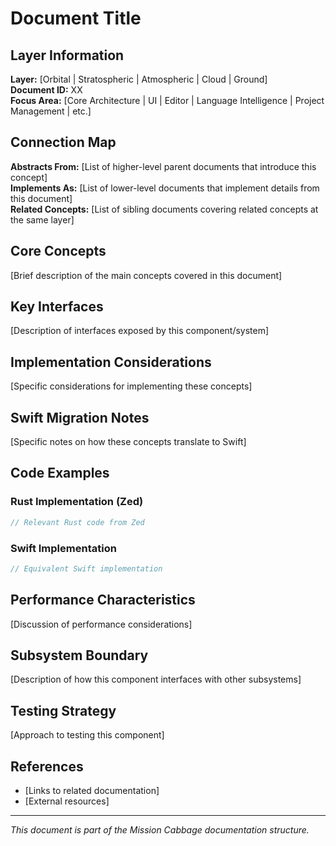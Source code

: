 # Document Title

## Layer Information
**Layer:** [Orbital | Stratospheric | Atmospheric | Cloud | Ground]  
**Document ID:** XX  
**Focus Area:** [Core Architecture | UI | Editor | Language Intelligence | Project Management | etc.]

## Connection Map
**Abstracts From:** [List of higher-level parent documents that introduce this concept]  
**Implements As:** [List of lower-level documents that implement details from this document]  
**Related Concepts:** [List of sibling documents covering related concepts at the same layer]

## Core Concepts
[Brief description of the main concepts covered in this document]

## Key Interfaces
[Description of interfaces exposed by this component/system]

## Implementation Considerations
[Specific considerations for implementing these concepts]

## Swift Migration Notes
[Specific notes on how these concepts translate to Swift]

## Code Examples
### Rust Implementation (Zed)
```rust
// Relevant Rust code from Zed
```

### Swift Implementation
```swift
// Equivalent Swift implementation
```

## Performance Characteristics
[Discussion of performance considerations]

## Subsystem Boundary
[Description of how this component interfaces with other subsystems]

## Testing Strategy
[Approach to testing this component]

## References
- [Links to related documentation]
- [External resources]

---

*This document is part of the Mission Cabbage documentation structure.*